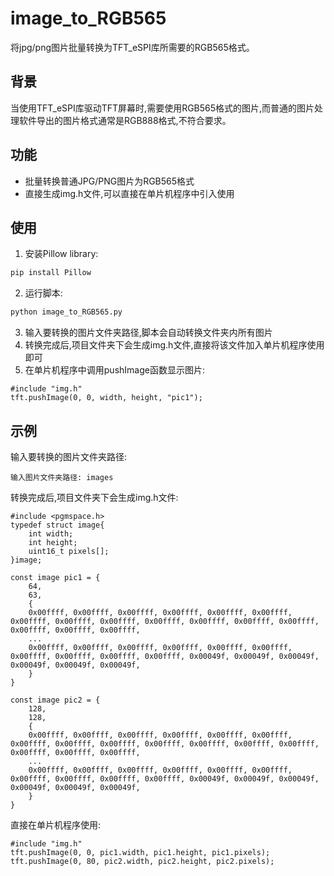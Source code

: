 # image_to_RGB565
将jpg/png图片批量转换为TFT_eSPI库所需要的RGB565格式。

## 背景
当使用TFT_eSPI库驱动TFT屏幕时,需要使用RGB565格式的图片,而普通的图片处理软件导出的图片格式通常是RGB888格式,不符合要求。

## 功能
- 批量转换普通JPG/PNG图片为RGB565格式
- 直接生成img.h文件,可以直接在单片机程序中引入使用

## 使用
1. 安装Pillow library:
```sh
pip install Pillow
```
2. 运行脚本: 
```sh
python image_to_RGB565.py
```
3. 输入要转换的图片文件夹路径,脚本会自动转换文件夹内所有图片 
4. 转换完成后,项目文件夹下会生成img.h文件,直接将该文件加入单片机程序使用即可 
5. 在单片机程序中调用pushImage函数显示图片:
```
#include "img.h"  
tft.pushImage(0, 0, width, height, "pic1");
```
## 示例 
输入要转换的图片文件夹路径:
```
输入图片文件夹路径: images  
```
转换完成后,项目文件夹下会生成img.h文件:
```
#include <pgmspace.h>
typedef struct image{
    int width;
    int height;
    uint16_t pixels[];
}image;

const image pic1 = {
    64,
    63,
    { 
    0x00ffff, 0x00ffff, 0x00ffff, 0x00ffff, 0x00ffff, 0x00ffff, 0x00ffff, 0x00ffff, 0x00ffff, 0x00ffff, 0x00ffff, 0x00ffff, 0x00ffff, 0x00ffff, 0x00ffff, 0x00ffff, 
    ...
	0x00ffff, 0x00ffff, 0x00ffff, 0x00ffff, 0x00ffff, 0x00ffff, 0x00ffff, 0x00ffff, 0x00ffff, 0x00ffff, 0x00049f, 0x00049f, 0x00049f, 0x00049f, 0x00049f, 0x00049f, 
    }
}

const image pic2 = {
    128,
    128,
    { 
    0x00ffff, 0x00ffff, 0x00ffff, 0x00ffff, 0x00ffff, 0x00ffff, 0x00ffff, 0x00ffff, 0x00ffff, 0x00ffff, 0x00ffff, 0x00ffff, 0x00ffff, 0x00ffff, 0x00ffff, 0x00ffff, 
    ...
	0x00ffff, 0x00ffff, 0x00ffff, 0x00ffff, 0x00ffff, 0x00ffff, 0x00ffff, 0x00ffff, 0x00ffff, 0x00ffff, 0x00049f, 0x00049f, 0x00049f, 0x00049f, 0x00049f, 0x00049f, 
    }
}	
```
直接在单片机程序使用: 
```
#include "img.h"   
tft.pushImage(0, 0, pic1.width, pic1.height, pic1.pixels);
tft.pushImage(0, 80, pic2.width, pic2.height, pic2.pixels);
```
